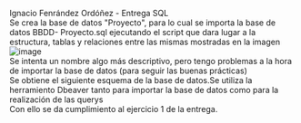 Ignacio Fenrández Ordóñez - Entrega SQL   
Se crea la base de datos "Proyecto", para lo cual se importa la base de datos BBDD- Proyecto.sql ejecutando el script que dara lugar a la estructura,
tablas y relaciones entre las mismas mostradas en la imagen  
![image](https://github.com/user-attachments/assets/2cca3869-2ec3-4ecc-8fb1-71ae59dfac09)  
Se intenta un nombre algo más descriptivo, pero tengo problemas a la hora de importar la base de datos (para seguir las buenas prácticas)  
Se obtiene el siguiente esquema de la base de datos.Se utiliza la herramiento Dbeaver tanto para importar la base de datos como para la realización de las querys  
Con ello se da cumplimiento al ejercicio 1 de la entrega.  



